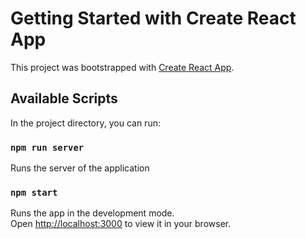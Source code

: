 # Getting Started with Create React App

This project was bootstrapped with [Create React App](https://github.com/facebook/create-react-app).

## Available Scripts

In the project directory, you can run:

### `npm run server`

Runs the server of the application

### `npm start`

Runs the app in the development mode.\
Open [http://localhost:3000](http://localhost:3000) to view it in your browser.
